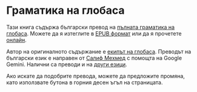 # Граматика на глобаса

Тази книга съдържа български превод на [пълната граматика на глобаса](https://salif.github.io/gramati-fe-globasa/eng/).
Можете да я изтеглите в [EPUB формат](Gramati_fe_Globasa_Mesi_1_Nyan_2025_bg_gemini.epub)
или да я прочетете [онлайн](https://salif.github.io/gramati-fe-globasa/bg-gemini/).

Автор на оригиналното съдържание е [екипът на глобаса](https://globasa.net/).
Преводът на български език е направен от [Салиф Мехмед](https://salif.eu/bg) с помощта на Google Gemini.
Налични са преводи и на [други езици](https://salif.github.io/gramati-fe-globasa/).

Ако искате да подобрите превода, можете да предложите промяна, като използвате бутона в горния десен ъгъл на страницата.

[^1]: Доколкото е допустимо от закона, авторите на тази книга се отказват от всички авторски права и сродни или съседни права върху съдържанието ѝ.
